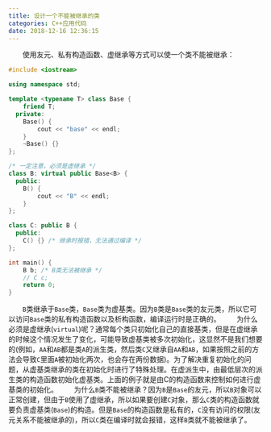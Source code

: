 ```yaml
---
title: 设计一个不能被继承的类
categories: C++应用代码
date: 2018-12-16 12:36:15
---
```

&emsp;&emsp;使用友元、私有构造函数、虚继承等方式可以使一个类不能被继承：<!--more-->

``` cpp
#include <iostream>

using namespace std;

template <typename T> class Base {
    friend T;
  private:
    Base() {
        cout << "base" << endl;
    }
    ~Base() {}
};

/* 一定注意，必须是虚继承 */
class B: virtual public Base<B> {
  public:
    B() {
        cout << "B" << endl;
    }
};

class C: public B {
  public:
    C() {} /* 继承时报错，无法通过编译 */
};

int main() {
    B b; /* B类无法被继承 */
    // C c;
    return 0;
}
```

&emsp;&emsp;`B`类继承于`Base`类，`Base`类为虚基类。因为`B`类是`Base`类的友元类，所以它可以访问`Base`类的私有构造函数以及析构函数，编译运行时是正确的。
&emsp;&emsp;为什么必须是虚继承(`virtual`)呢？通常每个类只初始化自己的直接基类，但是在虚继承的时候这个情况发生了变化，可能导致虚基类被多次初始化，这显然不是我们想要的(例如，`AA`和`AB`都是类`A`的派生类，然后类`C`又继承自`AA`和`AB`，如果按照之前的方法会导致`C`里面`A`被初始化两次，也会存在两份数据)。为了解决重复初始化的问题，从虚基类继承的类在初始化时进行了特殊处理。在虚派生中，由最低层次的派生类的构造函数初始化虚基类。上面的例子就是由C的构造函数来控制如何进行虚基类的初始化。
&emsp;&emsp;为什么`B`类不能被继承？因为`B`是`Base`的友元，所以`B`对象可以正常创建，但由于`B`使用了虚继承，所以如果要创建`C`对象，那么`C`类的构造函数就要负责虚基类(`Base`)的构造。但是`Base`的构造函数是私有的，`C`没有访问的权限(友元关系不能被继承的)，所以`C`类在编译时就会报错，这样`B`类就不能被继承了。